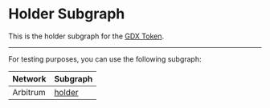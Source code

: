 # Holder Subgraph

This is the holder subgraph for the [GDX Token](https://gdx.org).

---

For testing purposes, you can use the following subgraph:

| Network  | Subgraph                                                            |
| -------- | ------------------------------------------------------------------- |
| Arbitrum | [holder](https://api.studio.thegraph.com/query/43214/holder/v0.0.2) |
